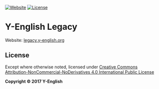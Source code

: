 [![Website](https://img.shields.io/website-up-down-green-red/http/legacy.y-english.org.svg)](http://legacy.y-english.org/)
[![License](https://img.shields.io/badge/license-CC4.0%20BY--NC--ND-orange.svg)](/blob/master/LICENSE.md)

# Y-English Legacy
Website: [legacy.y-english.org](http://legacy.y-english.org)

## License
Except where otherwise noted, licensed under [Creative Commons Attribution-NonCommercial-NoDerivatives 4.0 International Public License](/LICENSE.md)

**Copyright &copy; 2017 Y-English**
